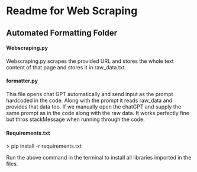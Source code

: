 <h1> Readme for Web Scraping</h1>

<h2>Automated Formatting Folder</h2>

<h4>Webscraping.py</h4>
<p>
  Webscraping.py scrapes the provided URL and stores the whole text content of that page and stores it in raw_data.txt.
</p>

<h4>formatter.py</h4>

<p>
  This file opens chat GPT automatically and send input as the prompt hardcoded in the code. Along with the prompt it reads raw_data and provides that data too. If we manually open the chatGPT and supply the same prompt as in the code along with the raw data. It works perfectly fine but thros stackMessage when running through the code.
</p>


<h4>Requirements.txt</h4>

<p>
  > pip install -r requirements.txt
</p>
<p>
  Run the above command in the terminal to install all libraries imported in the files.
</p>
